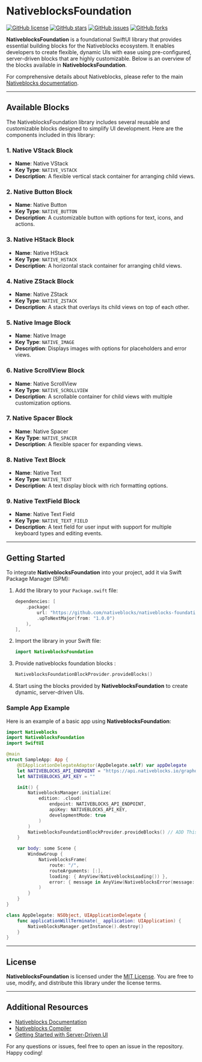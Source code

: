 # NativeblocksFoundation

[![GitHub license](https://img.shields.io/badge/license-MIT-blue.svg)](LICENSE) [![GitHub stars](https://img.shields.io/github/stars/nativeblocks/nativeblocks-foundation-ios.svg)](https://github.com/nativeblocks/nativeblocks-foundation-ios/stargazers) [![GitHub issues](https://img.shields.io/github/issues/nativeblocks/nativeblocks-foundation-ios.svg)](https://github.com/nativeblocks/nativeblocks-foundation-ios/issues) [![GitHub forks](https://img.shields.io/github/forks/nativeblocks/nativeblocks-foundation-ios.svg)](https://github.com/nativeblocks/nativeblocks-foundation-ios/network)

**NativeblocksFoundation** is a foundational SwiftUI library that provides essential building blocks for the Nativeblocks ecosystem. It enables developers to create flexible, dynamic UIs with ease using pre-configured, server-driven blocks that are highly customizable. Below is an overview of the blocks available in **NativeblocksFoundation**.

For comprehensive details about Nativeblocks, please refer to the main [Nativeblocks documentation](https://nativeblocks.io/docs/get-started/introduction/).

---

## Available Blocks

The NativeblocksFoundation library includes several reusable and customizable blocks designed to simplify UI development. Here are the components included in this library:

### 1. Native VStack Block
- **Name**: Native VStack
- **Key Type**: `NATIVE_VSTACK`
- **Description**: A flexible vertical stack container for arranging child views.

### 2. Native Button Block
- **Name**: Native Button
- **Key Type**: `NATIVE_BUTTON`
- **Description**: A customizable button with options for text, icons, and actions.

### 3. Native HStack Block
- **Name**: Native HStack
- **Key Type**: `NATIVE_HSTACK`
- **Description**: A horizontal stack container for arranging child views.

### 4. Native ZStack Block
- **Name**: Native ZStack
- **Key Type**: `NATIVE_ZSTACK`
- **Description**: A stack that overlays its child views on top of each other.

### 5. Native Image Block
- **Name**: Native Image
- **Key Type**: `NATIVE_IMAGE`
- **Description**: Displays images with options for placeholders and error views.

### 6. Native ScrollView Block
- **Name**: Native ScrollView
- **Key Type**: `NATIVE_SCROLLVIEW`
- **Description**: A scrollable container for child views with multiple customization options.

### 7. Native Spacer Block
- **Name**: Native Spacer
- **Key Type**: `NATIVE_SPACER`
- **Description**: A flexible spacer for expanding views.

### 8. Native Text Block
- **Name**: Native Text
- **Key Type**: `NATIVE_TEXT`
- **Description**: A text display block with rich formatting options.

### 9. Native TextField Block
- **Name**: Native Text Field
- **Key Type**: `NATIVE_TEXT_FIELD`
- **Description**: A text field for user input with support for multiple keyboard types and editing events.

---

## Getting Started

To integrate **NativeblocksFoundation** into your project, add it via Swift Package Manager (SPM):

1. Add the library to your `Package.swift` file:

    ```swift
    dependencies: [
        .package(
            url: "https://github.com/nativeblocks/nativeblocks-foundation-ios.git",
            .upToNextMajor(from: "1.0.0")
        ),
    ],
    ```

2. Import the library in your Swift file:

    ```swift
    import NativeblocksFoundation
    ```

3. Provide nativeblocks foundation blocks : 

    ```swift
    NativeblocksFoundationBlockProvider.provideBlocks()
    ```

4. Start using the blocks provided by **NativeblocksFoundation** to create dynamic, server-driven UIs.

### Sample App Example

Here is an example of a basic app using **NativeblocksFoundation**:

```swift
import Nativeblocks
import NativeblocksFoundation
import SwiftUI

@main
struct SampleApp: App {
    @UIApplicationDelegateAdaptor(AppDelegate.self) var appDelegate
    let NATIVEBLOCKS_API_ENDPOINT = "https://api.nativeblocks.io/graphql"
    let NATIVEBLOCKS_API_KEY = ""

    init() {
        NativeblocksManager.initialize(
            edition: .cloud(
                endpoint: NATIVEBLOCKS_API_ENDPOINT,
                apiKey: NATIVEBLOCKS_API_KEY,
                developmentMode: true
            )
        )
        NativeblocksFoundationBlockProvider.provideBlocks() // ADD This line of codes
    }

    var body: some Scene {
        WindowGroup {
            NativeblocksFrame(
                route: "/",
                routeArguments: [:],
                loading: { AnyView(NativeblocksLoading()) },
                error: { message in AnyView(NativeblocksError(message: message)) }
            )
        }
    }
}

class AppDelegate: NSObject, UIApplicationDelegate {
    func applicationWillTerminate(_ application: UIApplication) {
        NativeblocksManager.getInstance().destroy()
    }
}
```

---

## License

**NativeblocksFoundation** is licensed under the [MIT License](LICENSE). You are free to use, modify, and distribute this library under the license terms.

---

## Additional Resources

- [Nativeblocks Documentation](https://nativeblocks.io/docs/get-started/introduction/)
- [Nativeblocks Compiler](https://nativeblocks.io/docs/compiler/swift-block/)
- [Getting Started with Server-Driven UI](https://nativeblocks.io/blog/server-driven-ui-introduction/)

For any questions or issues, feel free to open an issue in the repository. Happy coding!

